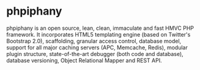 phpiphany
=========

phpiphany is an open source, lean, clean, immaculate and fast HMVC PHP framework. It incorporates HTML5 templating engine (based on Twitter's Bootstrap 2.0), scaffolding, granular access control, database model, support for all major caching servers (APC, Memcache, Redis), modular plugin structure, state-of-the-art debugger (both code and database), database versioning, Object Relational Mapper and REST API.